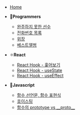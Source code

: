 * [Home](/)

- 👾**Programmers**
  - [완주하지 못한 선수](/programmers/hash_01.md)
  - [전화번호 목록](/programmers/hash_02.md)
  - [위장](/programmers/hash_03.md)
  - [베스트앨범](/programmers/hash_04.md)

- ⚛️**React**
  - [React Hook - 훑어보기](./react/hook.md)
  - [React Hook - useState](./react/hook_useState.md)
  - [React Hook - useEffect](./react/hook_useEffect.md)

- 🌿**Javascript**
  - [함수 선언문, 함수 표현식](./javascript/functionStatementAndExpression.md)
  - [호이스팅](./javascript/hoisting.md)
  - [함수의 prototype vs \_\_proto\_\_](./javascript/prototypeVS__proto__.md)
